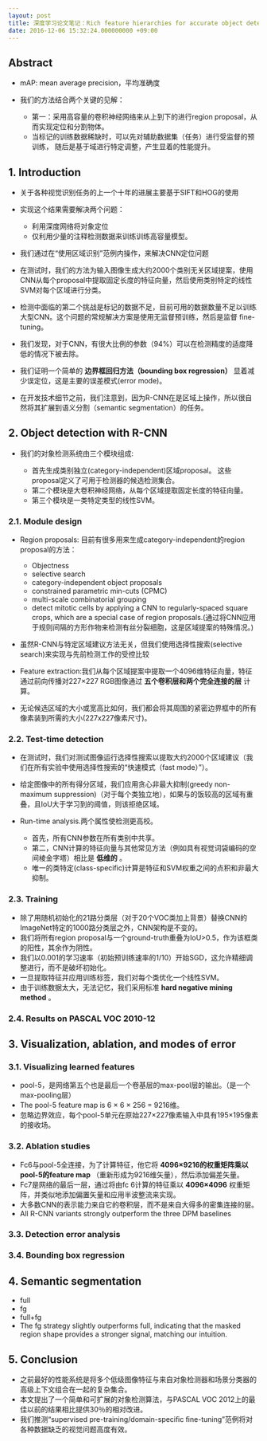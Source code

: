 ```yaml
---
layout: post
title: 深度学习论文笔记：Rich feature hierarchies for accurate object detection and semantic segmentation
date: 2016-12-06 15:32:24.000000000 +09:00
---
```


## Abstract

* mAP: mean average precision，平均准确度
* 我们的方法结合两个关键的见解：

  * 第一：采用高容量的卷积神经网络来从上到下的进行region proposal，从而实现定位和分割物体。
  * 当标记的训练数据稀缺时，可以先对辅助数据集（任务）进行受监督的预训练， 随后是基于域进行特定调整，产生显着的性能提升。

## 1. Introduction

* 关于各种视觉识别任务的上一个十年的进展主要基于SIFT和HOG的使用
* 实现这个结果需要解决两个问题：

  * 利用深度网络将对象定位
  * 仅利用少量的注释检测数据来训练训练高容量模型。

* 我们通过在“使用区域识别”范例内操作，来解决CNN定位问题
* 在测试时，我们的方法为输入图像生成大约2000个类别无关区域提案，使用CNN从每个proposal中提取固定长度的特征向量，然后使用类别特定的线性SVM对每个区域进行分类。
* 检测中面临的第二个挑战是标记的数据不足，目前可用的数据数量不足以训练大型CNN。这个问题的常规解决方案是使用无监督预训练，然后是监督 fine-tuning。
* 我们发现，对于CNN，有很大比例的参数（94%）可以在检测精度的适度降低的情况下被去除。
* 我们证明一个简单的 **边界框回归方法（bounding box regression）** 显着减少误定位，这是主要的误差模式(error mode)。
* 在开发技术细节之前，我们注意到，因为R-CNN在是区域上操作，所以很自然将其扩展到语义分割（semantic segmentation）的任务。

## 2. Object detection with R-CNN

* 我们的对象检测系统由三个模块组成:

  * 首先生成类别独立(category-independent)区域proposal。 这些proposal定义了可用于检测器的候选检测集合。
  * 第二个模块是大卷积神经网络，从每个区域提取固定长度的特征向量。
  * 第三个模块是一类特定类型的线性SVM。

### 2.1. Module design

* Region proposals: 目前有很多用来生成category-independent的region proposal的方法：

  * Objectness
  * selective search
  * category-independent object proposals
  * constrained parametric min-cuts (CPMC)
  * multi-scale combinatorial grouping
  * detect mitotic cells by applying a CNN to regularly-spaced square crops, which are a special case of region proposals.(通过将CNN应用于规则间隔的方形作物来检测有丝分裂细胞，这是区域提案的特殊情况。)

* 虽然R-CNN与特定区域建议方法无关，但我们使用选择性搜索(selective search)来实现与先前检测工作的受控比较

* Feature extraction:我们从每个区域提案中提取一个4096维特征向量，特征通过前向传播对227×227 RGB图像通过 **五个卷积层和两个完全连接的层** 计算。
* 无论候选区域的大小或宽高比如何，我们都会将其周围的紧密边界框中的所有像素装到所需的大小(227x227像素尺寸)。

### 2.2. Test-time detection

* 在测试时，我们对测试图像运行选择性搜索以提取大约2000个区域建议（我们在所有实验中使用选择性搜索的“快速模式（fast mode）”）。
* 给定图像中的所有得分区域，我们应用贪心非最大抑制(greedy non-maximum suppression)（对于每个类独立地），如果与的饭较高的区域有重叠，且IoU大于学习到的阈值，则该拒绝区域。
* Run-time analysis.两个属性使检测更高校。

  * 首先，所有CNN参数在所有类别中共享。
  * 第二，CNN计算的特征向量与其他常见方法（例如具有视觉词袋编码的空间棱金字塔）相比是 **低维的** 。
  * 唯一的类特定(class-specific)计算是特征和SVM权重之间的点积和非最大抑制。

### 2.3. Training

* 除了用随机初始化的21路分类层（对于20个VOC类加上背景）替换CNN的ImageNet特定的1000路分类层之外，CNN架构是不变的。
* 我们将所有region proposal与一个ground-truth重叠为IoU>0.5，作为该框类的阳性，其余作为阴性。
* 我们以0.001的学习速率（初始预训练速率的1/10）开始SGD，这允许精细调整进行，而不是破坏初始化。
* 一旦提取特征并应用训练标签，我们对每个类优化一个线性SVM。
* 由于训练数据太大，无法记忆，我们采用标准 **hard negative mining method** 。

### 2.4. Results on PASCAL VOC 2010-12

## 3. Visualization, ablation, and modes of error

### 3.1. Visualizing learned features

* pool-5，是网络第五个也是最后一个卷基层的max-pool层的输出。（是一个max-pooling层）
* The pool-5 feature map is 6 × 6 × 256 = 9216维。
* 忽略边界效应，每个pool-5单元在原始227×227像素输入中具有195×195像素的接收场。

### 3.2. Ablation studies

* Fc6与pool-5全连接，为了计算特征，他它将 **4096×9216的权重矩阵乘以pool-5的feature map** （重新形成为9216维矢量），然后添加偏差矢量。
* Fc7是网络的最后一层，通过将由fc 6计算的特征乘以 **4096×4096** 权重矩阵，并类似地添加偏置矢量和应用半波整流来实现。
* 大多数CNN的表示能力来自它的卷积层，而不是来自大得多的密集连接的层。
* All R-CNN variants strongly outperform the three DPM baselines

### 3.3. Detection error analysis

### 3.4. Bounding box regression

## 4. Semantic segmentation

* full
* fg
* full+fg
* The fg strategy slightly outperforms full, indicating that the masked region shape provides a stronger signal, matching our intuition.

## 5. Conclusion

* 之前最好的性能系统是将多个低级图像特征与来自对象检测器和场景分类器的高级上下文组合在一起的复杂集合。
* 本文提出了一个简单和可扩展的对象检测算法，与PASCAL VOC 2012上的最佳以前的结果相比提供30％的相对改进。
* 我们推测“supervised pre-training/domain-speciﬁc ﬁne-tuning”范例将对各种数据缺乏的视觉问题高度有效。
